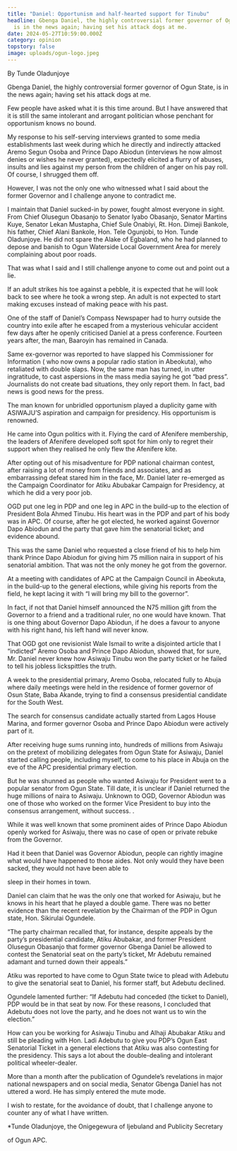 ```yaml
---
title: "Daniel: Opportunism and half-hearted support for Tinubu"
headline: Gbenga Daniel, the highly controversial former governor of Ogun State,
  is in the news again; having set his attack dogs at me.
date: 2024-05-27T10:59:00.000Z
category: opinion
topstory: false
image: uploads/ogun-logo.jpeg
---
```

By  Tunde Oladunjoye



Gbenga Daniel, the highly controversial former governor of Ogun State, is in the news again; having set his attack dogs at me.



Few people have asked what it is this time around. But I have answered that it is still the same intolerant and arrogant politician whose penchant for opportunism knows no bound.



My response to his self-serving interviews granted to some media establishments last week during which he directly and indirectly attacked Aremo Segun Osoba and Prince Dapo Abiodun (interviews he now almost denies or wishes he never granted), expectedly elicited a flurry of abuses, insults and lies against my person from the children of anger on his pay roll. Of course, I shrugged them off.



However, I was not the only one who witnessed what I said about the former Governor and I challenge anyone to contradict me.



I maintain that Daniel sucked-in by power, fought almost everyone in sight. From Chief Olusegun Obasanjo to Senator Iyabo Obasanjo, Senator Martins Kuye, Senator Lekan Mustapha, Chief Sule Onabiyi, Rt. Hon. Dimeji Bankole, his father, Chief Alani Bankole, Hon. Tele Ogunjobi, to Hon. Tunde Oladunjoye. He did not spare the Alake of Egbaland, who he had planned to depose and banish to Ogun Waterside Local Government Area for merely complaining about poor roads.



That was what I said and I still challenge anyone to come out and point out a lie.



If an adult strikes his toe against a pebble, it is expected that he will look back to see where he took a wrong step. An adult is not expected to start making excuses instead of making peace with his past.



One of the staff of Daniel’s Compass Newspaper had to hurry outside the country into exile after he escaped from a mysterious vehicular accident few days after he openly criticised Daniel at a press conference. Fourteen years after, the man, Baaroyin has remained in Canada.



Same ex-governor was reported to have slapped his Commissioner for Information ( who now owns a popular radio station in Abeokuta), who retaliated with double slaps. Now, the same man has turned, in utter ingratitude, to cast aspersions in the mass media saying he got “bad press”. Journalists do not create bad situations, they only report them. In fact, bad news is good news for the press.



The man known for unbridled opportunism played a duplicity game with ASIWAJU’S aspiration and campaign for presidency. His opportunism is renowned. 



He came into Ogun politics with it. Flying the card of Afenifere membership, the leaders of Afenifere developed soft spot for him only to regret their support when they realised he only flew the Afenifere kite.



After opting out of his misadventure for PDP national chairman contest, after raising a lot of money from friends and associates, and as embarrassing defeat stared him in the face, Mr. Daniel later re-emerged as the Campaign Coordinator for Atiku Abubakar Campaign for Presidency, at which he did a very poor job.



OGD put one leg in PDP and one leg in APC in the build-up to the election of President Bola Ahmed Tinubu. His heart was in the PDP and part of his body was in APC. Of course, after he got elected, he worked against Governor Dapo Abiodun and the party that gave him the senatorial ticket; and evidence abound.



This was the same Daniel who requested a close friend of his to help him thank Prince Dapo Abiodun for giving him 75 million naira in support of his senatorial ambition. That was not the only money he got from the governor. 



At a meeting with candidates of APC at the Campaign Council in Abeokuta, in the build-up to the general elections, while giving his reports from the field, he kept lacing it with “I will bring my bill to the governor”. 



In fact, if not that Daniel himself announced the N75 million gift from the Governor to a friend and a traditional ruler, no one would have known. That is one thing about Governor Dapo Abiodun, if he does a favour to anyone with his right hand, his left hand will never know.



That OGD got one revisionist Wale Ismail to write a disjointed article that I “indicted” Aremo Osoba and Prince Dapo Abiodun, showed that, for sure, Mr. Daniel never knew how Asiwaju Tinubu won the party ticket or he failed to tell his jobless lickspittles the truth.



A week to the presidential primary, Aremo Osoba, relocated fully to Abuja where daily meetings were held in the residence of former governor of Osun State, Baba Akande, trying to find a consensus presidential candidate for the South West. 



The search for consensus candidate actually started from Lagos House Marina, and former governor Osoba and Prince Dapo Abiodun were actively part of it.



After receiving huge sums running into, hundreds of millions from Asiwaju on the pretext of mobilizing delegates from Ogun State for Asiwaju, Daniel started calling people, including myself, to come to his place in Abuja on the eve of the APC presidential primary election.



But he was shunned as people who wanted Asiwaju for President went to a popular senator from Ogun State. Till date, it is unclear if Daniel returned the huge millions of naira to Asiwaju. Unknown to OGD, Governor Abiodun was one of those who worked on the former Vice President to buy into the consensus arrangement, without success. .



While it was well known that some prominent aides of Prince Dapo Abiodun openly worked for Asiwaju, there was no case of open or private rebuke from the Governor. 



Had it been that Daniel was Governor Abiodun, people can rightly imagine what would have happened to those aides. Not only would they have been sacked, they would not have been able to

sleep in their homes in town.



Daniel can claim that he was the only one that worked for Asiwaju, but he knows in his heart that he played a double game. There was no better evidence than the recent revelation by the Chairman of the PDP in Ogun state, Hon. Sikirulai Ogundele.



“The party chairman recalled that, for instance, despite appeals by the party’s presidential candidate, Atiku Abubakar, and former President Olusegun Obasanjo that former governor Gbenga Daniel be allowed to contest the Senatorial seat on the party’s ticket, Mr Adebutu remained adamant and turned down their appeals.”



Atiku was reported to have come to Ogun State twice to plead with Adebutu to give the senatorial seat to Daniel, his former staff, but Adebutu declined.



Ogundele lamented further: “If Adebutu had conceded (the ticket to Daniel), PDP would be in that seat by now. For these reasons, I concluded that Adebutu does not love the party, and he does not want us to win the election.”



How can you be working for Asiwaju Tinubu and Alhaji Abubakar Atiku and still be pleading with Hon. Ladi Adebutu to give you PDP’s Ogun East Senatorial Ticket in a general elections that Atiku was also contesting for the presidency. This says a lot about the double-dealing and intolerant political wheeler-dealer.



More than a month after the publication of Ogundele’s revelations in major national newspapers and on social media, Senator Gbenga Daniel has not uttered a word. He has simply entered the mute mode.



I wish to restate, for the avoidance of doubt, that I challenge anyone to counter any of what I have written.



\*Tunde Oladunjoye, the Onigegewura of Ijebuland and Publicity Secretary

of Ogun APC.

